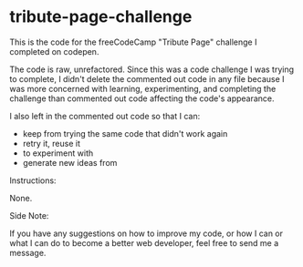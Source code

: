 # tribute-page-challenge
This is the code for the freeCodeCamp "Tribute Page" challenge I completed on codepen.

The code is raw, unrefactored. Since this was a code challenge I was trying to complete, I didn't delete the commented out code in any file because I was more concerned with learning, experimenting, and completing the challenge than commented out code affecting the code's appearance.  

I also left in the commented out code so that I can:
* keep from trying the same code that didn't work again
* retry it, reuse it
* to experiment with
* generate new ideas from

Instructions: 

None. 

Side Note: 

If you have any suggestions on how to improve my code, or how I can or what I can do to become a better web developer, feel free to send me a message. 
